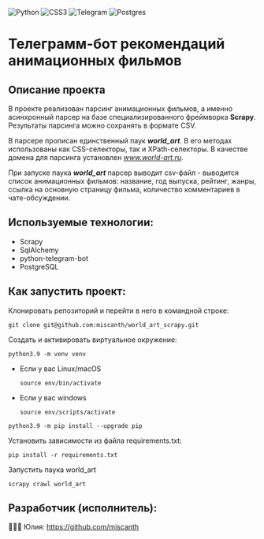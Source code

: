 ![Python](https://img.shields.io/badge/python-3670A0?style=for-the-badge&logo=python&logoColor=ffdd54)  ![CSS3](https://img.shields.io/badge/css3-%231572B6.svg?style=for-the-badge&logo=css3&logoColor=white)  ![Telegram](https://img.shields.io/badge/Telegram-2CA5E0?style=for-the-badge&logo=telegram&logoColor=white)  ![Postgres](https://img.shields.io/badge/postgres-%23316192.svg?style=for-the-badge&logo=postgresql&logoColor=white)


# Телеграмм-бот рекомендаций анимационных фильмов


## Описание проекта

В проекте реализован парсинг анимационных фильмов, а именно асинхронный парсер на базе специализированного фреймворка **Scrapy**. Результаты парсинга можно сохранять в формате CSV.

В парсере прописан единственный паук ***world_art***. В его методах использованы как CSS-селекторы, так и ХPath-селекторы.
В качестве домена для парсинга установлен *www.world-art.ru*.

При запуске паука ***world_art*** парсер выводит csv-файл - выводится список анимационных фильмов: название, год выпуска, рейтинг, жанры, ссылка на основную страницу фильма, количество комментариев в чате-обсуждении.


## Используемые технологии:

- Scrapy
- SqlAlchemy
- python-telegram-bot
- PostgreSQL


## Как запустить проект:
Клонировать репозиторий и перейти в него в командной строке: 
```
git clone git@github.com:miscanth/world_art_scrapy.git
```
Cоздать и активировать виртуальное окружение: 
```
python3.9 -m venv venv 
```
* Если у вас Linux/macOS 

    ```
    source env/bin/activate
    ```
* Если у вас windows 
 
    ```
    source env/scripts/activate 
    ```
```
python3.9 -m pip install --upgrade pip
```
Установить зависимости из файла requirements.txt:
```
pip install -r requirements.txt
```
Запустить паука world_art
```
scrapy crawl world_art
```


## Разработчик (исполнитель):
👩🏼‍💻 Юлия: https://github.com/miscanth